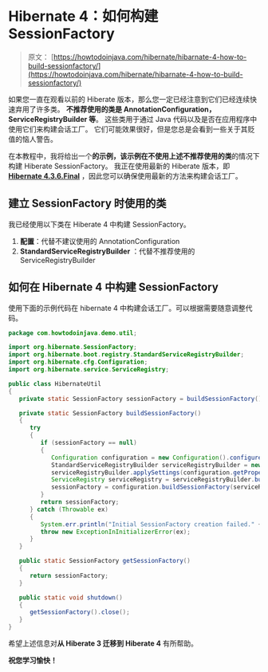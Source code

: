 # Hibernate 4：如何构建 SessionFactory

> 原文： [https://howtodoinjava.com/hibernate/hibarnate-4-how-to-build-sessionfactory/](https://howtodoinjava.com/hibernate/hibarnate-4-how-to-build-sessionfactory/)

如果您一直在观看以前的 Hiberate 版本，那么您一定已经注意到它们已经连续快速弃用了许多类。 **不推荐使用的类是 AnnotationConfiguration，ServiceRegistryBuilder 等**。 这些类用于通过 Java 代码以及是否在应用程序中使用它们来构建会话工厂。 它们可能效果很好，但是您总是会看到一些关于其贬值的恼人警告。

在本教程中，我将给出一个**的示例，该示例在不使用上述不推荐使用的类**的情况下构建 Hiberate SessionFactory。 我正在使用最新的 Hiberate 版本，即 **[Hibernate 4.3.6.Final](http://hibernate.org/orm/downloads/ "hibernate latest version")** ，因此您可以确保使用最新的方法来构建会话工厂。

## 建立 SessionFactory 时使用的类

我已经使用以下类在 Hiberate 4 中构建 SessionFactory。

1.  **配置**：代替不建议使用的 AnnotationConfiguration
2.  **StandardServiceRegistryBuilder** ：代替不推荐使用的 ServiceRegistryBuilder

## 如何在 Hibernate 4 中构建 SessionFactory

使用下面的示例代码在 hibernate 4 中构建会话工厂。可以根据需要随意调整代码。

```java
package com.howtodoinjava.demo.util;

import org.hibernate.SessionFactory;
import org.hibernate.boot.registry.StandardServiceRegistryBuilder;
import org.hibernate.cfg.Configuration;
import org.hibernate.service.ServiceRegistry;

public class HibernateUtil
{
   private static SessionFactory sessionFactory = buildSessionFactory();

   private static SessionFactory buildSessionFactory()
   {
      try
      {
         if (sessionFactory == null)
         {
            Configuration configuration = new Configuration().configure(HibernateUtil.class.getResource("/hibernate.cfg.xml"));
            StandardServiceRegistryBuilder serviceRegistryBuilder = new StandardServiceRegistryBuilder();
            serviceRegistryBuilder.applySettings(configuration.getProperties());
            ServiceRegistry serviceRegistry = serviceRegistryBuilder.build();
            sessionFactory = configuration.buildSessionFactory(serviceRegistry);
         }
         return sessionFactory;
      } catch (Throwable ex)
      {
         System.err.println("Initial SessionFactory creation failed." + ex);
         throw new ExceptionInInitializerError(ex);
      }
   }

   public static SessionFactory getSessionFactory()
   {
      return sessionFactory;
   }

   public static void shutdown()
   {
      getSessionFactory().close();
   }
}

```

希望上述信息对**从 Hiberate 3 迁移到 Hiberate 4** 有所帮助。

**祝您学习愉快！**